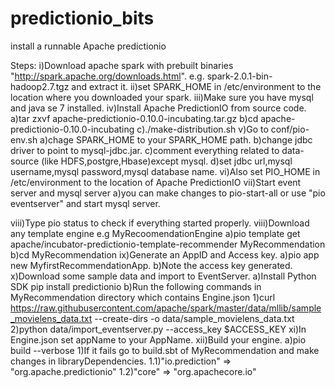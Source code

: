 # predictionio_bits
install a runnable Apache predictionio

Steps:
i)Download apache spark with prebuilt binaries "http://spark.apache.org/downloads.html".
e.g.  spark-2.0.1-bin-hadoop2.7.tgz and extract it.
ii)set SPARK_HOME in /etc/environment to the location where you downloaded your spark.
iii)Make sure you have mysql and java se 7 installed.
iv)Install Apache PredictionIO from source code.
 a)tar zxvf apache-predictionio-0.10.0-incubating.tar.gz
 b)cd apache-predictionio-0.10.0-incubating
 c)./make-distribution.sh
v)Go to conf/pio-env.sh
  a)chage SPARK_HOME to your SPARK_HOME path.
  b)change jdbc driver to point to mysql-jdbc.jar.
  c)comment everything related to data-source (like HDFS,postgre,Hbase)except mysql.
  d)set jdbc url,mysql username,mysql password,mysql database name.
vi)Also set PIO_HOME in /etc/environment to the location of Apache PredictionIO
vii)Start event server and mysql server
 a)you can make changes to pio-start-all or use "pio eventserver" and start mysql server.

viii)Type pio status to check if everything started properly.
viii)Download any template engine e.g MyRecoomendationEngine
 a)pio template get apache/incubator-predictionio-template-recommender MyRecommendation
 b)cd MyRecommendation
ix)Generate an AppID and Access key.
  a)pio app new MyfirstRecommendationApp.
  b)Note the access key generated.
x)Download some sample data and import to EventServer.
 a)Install Python SDK
     pip install predictionio
 b)Run the following commands in MyRecommendation directory which contains Engine.json
   1)curl https://raw.githubusercontent.com/apache/spark/master/data/mllib/sample_movielens_data.txt --create-dirs -o data/sample_movielens_data.txt
   2)python data/import_eventserver.py --access_key $ACCESS_KEY 
xi)In Engine.json set appName to your AppName.
xii)Build your engine.
 a)pio build --verbose
  1)If it fails go to build.sbt of MyRecommendation and make changes in libraryDependencies.
      1.1)"io.prediction" => "org.apache.predictionio"
      1.2)"core" => "org.apachecore.io"
   
